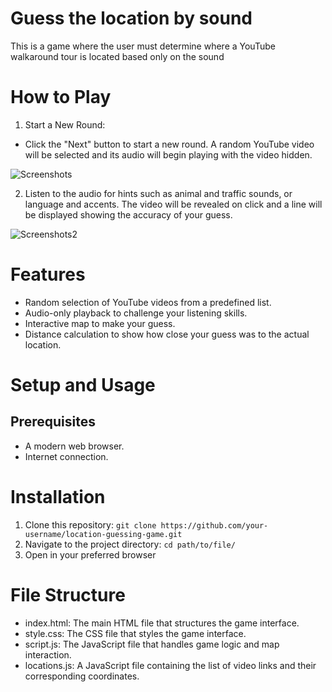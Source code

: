 # Guess the location by sound
This is a game where the user must determine where a YouTube walkaround tour is located based only on the sound

# How to Play
1. Start a New Round:

- Click the "Next" button to start a new round. A random YouTube video will be selected and its audio will begin playing with the video hidden. 

![Screenshots](https://github.com/William2716057/soundGuess/assets/77903649/1facd142-300f-4c67-b80d-01e10c4329be)


2. Listen to the audio for hints such as animal and traffic sounds, or language and accents. The video will be revealed on click and a line will be displayed showing the accuracy of your guess.

![Screenshots2](https://github.com/William2716057/soundGuess/assets/77903649/a7e6df8f-8760-4886-a9db-619027907bd1)

# Features
- Random selection of YouTube videos from a predefined list.
- Audio-only playback to challenge your listening skills.
- Interactive map to make your guess.
- Distance calculation to show how close your guess was to the actual location.

# Setup and Usage
## Prerequisites
- A modern web browser.
- Internet connection.

# Installation

1. Clone this repository:
`
git clone https://github.com/your-username/location-guessing-game.git
`
2. Navigate to the project directory:
`
cd path/to/file/
`
3. Open in your preferred browser

# File Structure
- index.html: The main HTML file that structures the game interface.
- style.css: The CSS file that styles the game interface.
- script.js: The JavaScript file that handles game logic and map interaction.
- locations.js: A JavaScript file containing the list of video links and their corresponding coordinates.
